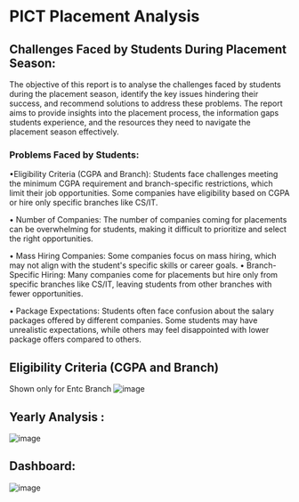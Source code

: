 
# PICT Placement Analysis



## Challenges Faced by Students During Placement Season:

The objective of this report is to analyse the challenges faced by students during the placement season, identify the key issues hindering their success, and recommend solutions to address these problems. The report aims to provide insights into the placement process, the information gaps students experience, and the resources they need to navigate the placement season effectively.

### Problems Faced by Students: 

•Eligibility Criteria (CGPA and Branch): Students face challenges meeting the minimum CGPA requirement and branch-specific restrictions, which limit their job opportunities. Some companies have eligibility based on CGPA or hire only specific branches like CS/IT.

•	Number of Companies: The number of companies coming for placements can be overwhelming for students, making it difficult to prioritize and select the right opportunities.

•	Mass Hiring Companies: Some companies focus on mass hiring, which may not align with the student's specific skills or career goals.
•	Branch-Specific Hiring: Many companies come for placements but hire only from specific branches like CS/IT, leaving students from other branches with fewer opportunities.

•	Package Expectations: Students often face confusion about the salary packages offered by different companies. Some students may have unrealistic expectations, while others may feel disappointed with lower package offers compared to others.







## Eligibility Criteria (CGPA and Branch) 
Shown only for Entc Branch
![image](https://github.com/user-attachments/assets/3e0bbd67-d599-4906-afb3-81c775b4a915)


## Yearly Analysis :
![image](https://github.com/user-attachments/assets/ee3256c2-30d0-47b2-8999-550ef9580b6e)

## Dashboard:
![image](https://github.com/user-attachments/assets/8c8b87ef-263e-4626-aab7-12230103f103)


